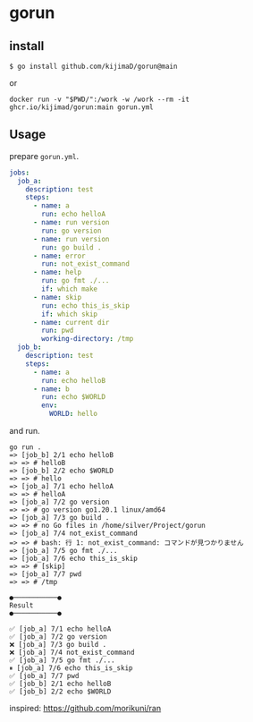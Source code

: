# gorun

## install

`$ go install github.com/kijimaD/gorun@main`

or

`docker run -v "$PWD/":/work -w /work --rm -it ghcr.io/kijimad/gorun:main gorun.yml`

## Usage

prepare `gorun.yml`.

```yaml
jobs:
  job_a:
    description: test
    steps:
      - name: a
        run: echo helloA
      - name: run version
        run: go version
      - name: run version
        run: go build .
      - name: error
        run: not_exist_command
      - name: help
        run: go fmt ./...
        if: which make
      - name: skip
        run: echo this_is_skip
        if: which skip
      - name: current dir
        run: pwd
        working-directory: /tmp
  job_b:
    description: test
    steps:
      - name: a
        run: echo helloB
      - name: b
        run: echo $WORLD
        env:
          WORLD: hello
```

and run.

```shell
go run .
=> [job_b] 2/1 echo helloB
=> => # helloB
=> [job_b] 2/2 echo $WORLD
=> => # hello
=> [job_a] 7/1 echo helloA
=> => # helloA
=> [job_a] 7/2 go version
=> => # go version go1.20.1 linux/amd64
=> [job_a] 7/3 go build .
=> => # no Go files in /home/silver/Project/gorun
=> [job_a] 7/4 not_exist_command
=> => # bash: 行 1: not_exist_command: コマンドが見つかりません
=> [job_a] 7/5 go fmt ./...
=> [job_a] 7/6 echo this_is_skip
=> => # [skip]
=> [job_a] 7/7 pwd
=> => # /tmp

●───────────●
Result
●───────────●

✅ [job_a] 7/1 echo helloA
✅ [job_a] 7/2 go version
❌ [job_a] 7/3 go build .
❌ [job_a] 7/4 not_exist_command
✅ [job_a] 7/5 go fmt ./...
⏸ [job_a] 7/6 echo this_is_skip
✅ [job_a] 7/7 pwd
✅ [job_b] 2/1 echo helloB
✅ [job_b] 2/2 echo $WORLD
```

inspired: https://github.com/morikuni/ran
